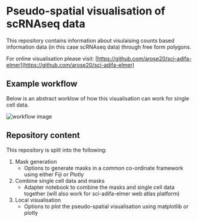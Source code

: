 # Pseudo-spatial visualisation of scRNAseq data

This repository contains information about visulaising counts based information data (in this case scRNAseq data) through free form polygons.

For online visualisation please visit: [https://github.com/arose20/sci-adifa-elmer](https://github.com/arose20/sci-adifa-elmer)

## Example workflow

Below is an abstract worklow of how this visualisation can work for single cell data.

![workflow image](https://github.com/ar32/Pseudo-spaital_visualisation_of_scRNAseq_data/resources/pseudo_spatial_example_workflow.png)

## Repository content
This repository is split into the following:
1. Mask generation
    - Options to generate masks in a common co-ordinate framework using either Fiji or Plotly
2. Combine single cell data and masks
    - Adapter notebook to combine the masks and single cell data together (will also work for sci-adifa-elmer web atlas platform)
3. Local visualisation
    - Options to plot the pseudo-spatial visualisation using matplotlib or plotly


